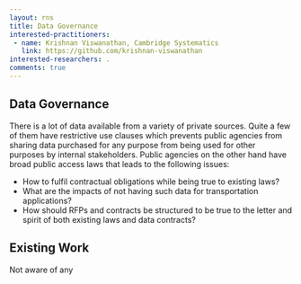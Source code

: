 ```yaml
---
layout: rns
title: Data Governance
interested-practitioners:
 - name: Krishnan Viswanathan, Cambridge Systematics
   link: https://github.com/krishnan-viswanathan
interested-researchers: .
comments: true
---
```

## Data Governance 

There is a lot of data available from a variety of private sources. Quite a few of them have restrictive use clauses which prevents public agencies from sharing data purchased for any purpose from being used for other purposes by internal stakeholders. Public agencies on the other hand have broad public access laws that leads to the following issues:

* How to fulfil contractual obligations while being true to existing laws?
* What are the impacts of not having such data for transportation applications?
* How should RFPs and contracts be structured to be true to the letter and spirit of both existing laws and data contracts?

## Existing Work

Not aware of any
